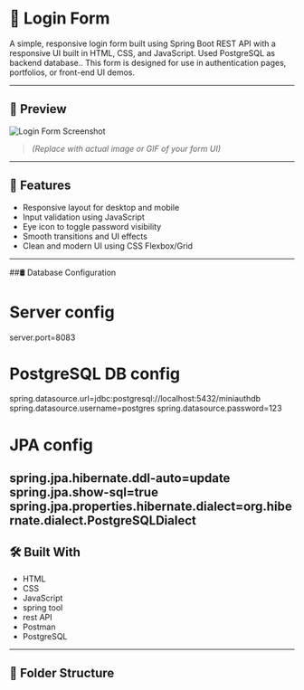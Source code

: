 # 🔐 Login Form

A simple, responsive login form built using Spring Boot REST API with a responsive UI built in HTML, CSS, and JavaScript. Used PostgreSQL as backend database.. This form is designed for use in authentication pages, portfolios, or front-end UI demos.

---

## 📸 Preview

![Login Form Screenshot](screenshot.png)

> *(Replace with actual image or GIF of your form UI)*

---

## 🚀 Features

- Responsive layout for desktop and mobile
- Input validation using JavaScript
- Eye icon to toggle password visibility
- Smooth transitions and UI effects
- Clean and modern UI using CSS Flexbox/Grid

---

##🛢️ Database Configuration
# Server config
server.port=8083
# PostgreSQL DB config
spring.datasource.url=jdbc:postgresql://localhost:5432/miniauthdb
spring.datasource.username=postgres
spring.datasource.password=123

# JPA config
spring.jpa.hibernate.ddl-auto=update
spring.jpa.show-sql=true
spring.jpa.properties.hibernate.dialect=org.hibernate.dialect.PostgreSQLDialect
-

## 🛠️ Built With

- HTML
- CSS
- JavaScript 
- spring tool
- rest API
- Postman
- PostgreSQL

---

## 📁 Folder Structure

